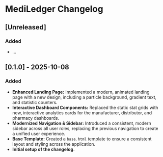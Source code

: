 # MediLedger Changelog

## [Unreleased]

### Added
- ...

## [0.1.0] - 2025-10-08

### Added
- **Enhanced Landing Page:** Implemented a modern, animated landing page with a new design, including a particle background, gradient text, and statistic counters.
- **Interactive Dashboard Components:** Replaced the static stat grids with new, interactive analytics cards for the manufacturer, distributor, and pharmacy dashboards.
- **Modernized Navigation & Sidebar:** Introduced a consistent, modern sidebar across all user roles, replacing the previous navigation to create a unified user experience.
- **Base Template:** Created a `base.html` template to ensure a consistent layout and styling across the application.
- **Initial setup of the changelog.**